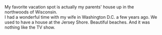 My favorite vacation spot is actually my parents' house up in the northwoods of Wisconsin. <br>
I had a wonderful time with my wife in Washington D.C. a few years ago.
We used to have a house at the Jersey Shore. Beautiful beaches. And it was nothing like the TV show.
